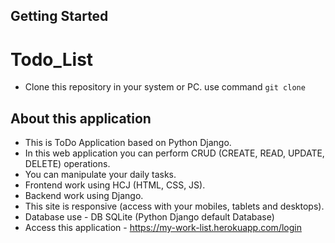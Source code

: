 ## Getting Started
# Todo_List
* Clone this repository in your system or PC. use command `git clone `



## About this application
+ This is ToDo Application based on Python Django.
+ In this web application you can perform CRUD (CREATE, READ, UPDATE, DELETE) operations.
+ You can manipulate your daily tasks.
+ Frontend work using HCJ (HTML, CSS, JS).
+ Backend work using Django.
+ This site is responsive (access with your mobiles, tablets and desktops).
+ Database use - DB SQLite (Python Django default Database)
+ Access this application - https://my-work-list.herokuapp.com/login
